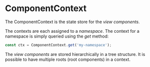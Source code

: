 # ComponentContext

The ComponentContext is the state store for the *view components*.

The contexts are each assigned to a *namespace*. The context for a namespace is simply queried using the *get* method:

```js
const ctx = ComponentContext.get('my-namespace');
```

The *view components* are stored hierarchically in a tree structure. It is possible to have multiple roots (root components) in a context.
